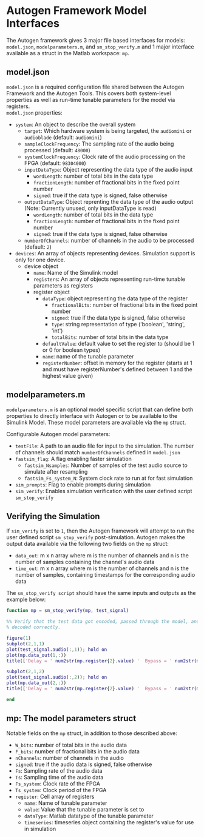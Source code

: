 # Autogen Framework Model Interfaces
The Autogen framework gives 3 major file based interfaces for models: `model.json`, `modelparameters.m`, and `sm_stop_verify.m` and 1 major interface available as a struct in the Matlab workspace: `mp`.

## model.json
`model.json` is a required configuration file shared between the Autogen Framework and the Autogen Tools. This covers both system-level properties as well as run-time tunable parameters for the model via registers.  
`model.json` properties:  
- `system`: An object to describe the overall system  
    - `target`: Which hardware system is being targeted, the `audiomini` or `audioblade` (default: `audiomini`)  
    - `sampleClockFrequency`: The sampling rate of the audio being processed (default: `48000`)  
    - `systemClockFrequency`: Clock rate of the audio processing on the FPGA (default: `98304000`)  
    - `inputDataType`: Object representing the data type of the audio input  
        - `wordLength`: number of total bits in the data type  
        - `fractionLength`: number of fractional bits in the fixed point number  
        - `signed`: true if the data type is signed, false otherwise  
    - `outputDataType`: Object reprenting the data type of the audio output
    (Note: Currently unused, only inputDataType is read)
        - `wordLength`: number of total bits in the data type  
        - `fractionLength`: number of fractional bits in the fixed point number  
        - `signed`: true if the data type is signed, false otherwise  
    - `numberOfChannels`: number of channels in the audio to be processed (default: `2`)  
- `devices`: An array of objects representing devices. Simulation support is only for one device.  
    - device object  
        - `name`: Name of the Simulink model  
        - `registers`: An array of objects representing run-time tunable parameters as registers  
        - register object  
            - `dataType`: object representing the data type of the register  
                - `fractionalBits`: number of fractional bits in the fixed point number  
                - `signed`: true if the data type is signed, false otherwise  
                - `type`: string representation of type ('boolean', 'string', 'int')  
                - `totalBits`: number of total bits in the data type  
            - `defaultValue`: default value to set the register to (should be 1 or 0 for boolean types)  
            - `name`: name of the tunable parameter  
            - `registerNumber`: offset in memory for the register (starts at 1 and must have registerNumber's defined between 1 and the highest value given)  

## modelparameters.m
`modelparameters.m` is an optional model specific script that can define both properties to directly interface with Autogen or to be available to the Simulink Model. These model parameters are available via the `mp` struct.  

Configurable Autogen model parameters:  
- `testFile`: A path to an audio file for input to the simulation. The number of channels should match `numberOfChannels` defined in `model.json`  
- `fastsim_flag`: A flag enabling faster simulation  
    - `fastsim_Nsamples`: Number of samples of the test audio source to simulate after resampling  
    - `fastsim_Fs_system_N`: System clock rate to run at for fast simulation  
- `sim_prompts`: Flag to enable prompts during simulation  
- `sim_verify`: Enables simulation verification with the user defined script `sm_stop_verify`  

## Verifying the Simulation
If `sim_verify` is set to `1`, then the Autogen framework will attempt to run the user defined script `sm_stop_verify` post-simulation. Autogen makes the output data available via the following two fields on the `mp` struct:  
- `data_out`: m x n array where m is the number of channels and n is the number of samples containing the channel's audio data  
- `time_out`: m x n array where m is the number of channels and n is the number of samples, containing timestamps for the corresponding audio data  

The `sm_stop_verify script` should have the same inputs and outputs as the example below:  
```Matlab
function mp = sm_stop_verify(mp, test_signal)

%% Verify that the test data got encoded, passed through the model, and
% decoded correctly. 

figure(1)
subplot(2,1,1)
plot(test_signal.audio(:,1)); hold on
plot(mp.data_out(1,:))
title(['Delay = ' num2str(mp.register{2}.value) '  Bypass = ' num2str(mp.register{1}.value) '  Decay = ' num2str(mp.register{3}.value)  '  Wet/Dry Mix = ' num2str(mp.register{4}.value)])

subplot(2,1,2)
plot(test_signal.audio(:,2)); hold on
plot(mp.data_out(2,:))
title(['Delay = ' num2str(mp.register{2}.value) '  Bypass = ' num2str(mp.register{1}.value) '  Decay = ' num2str(mp.register{3}.value)  '  Wet/Dry Mix = ' num2str(mp.register{4}.value)])

end
```  

## mp: The model parameters struct
Notable fields on the `mp` struct, in addition to those described above:
- `W_bits`: number of total bits in the audio data  
- `F_bits`: number of fractional bits in the audio data  
- `nChannels`: number of channels in the audio  
- `signed`: true if the audio data is signed, false otherwise  
- `Fs`: Sampling rate of the audio data  
- `Ts`: Sampling time of the audio data  
- `Fs_system`: Clock rate of the FPGA  
- `Ts_system`: Clock period of the FPGA  
- `register`: Cell array of registers  
    - `name`: Name of tunable parameter  
    - `value`: Value that the tunable parameter is set to  
    - `dataType`: Matlab datatype of the tunable parameter  
    - `timeseries`: timeseries object containing the register's value for use in simulation  
